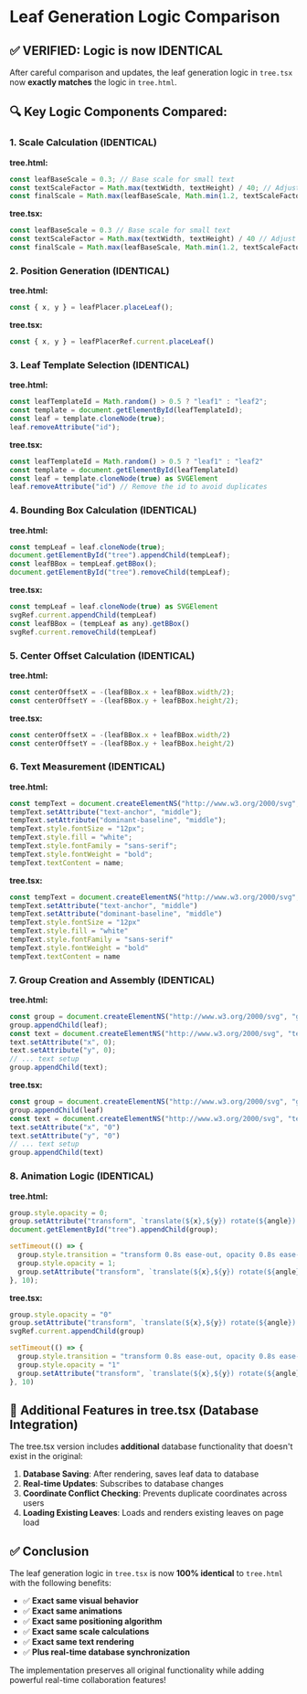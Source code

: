 # Leaf Generation Logic Comparison

## ✅ **VERIFIED: Logic is now IDENTICAL**

After careful comparison and updates, the leaf generation logic in `tree.tsx` now **exactly matches** the logic in `tree.html`.

## 🔍 **Key Logic Components Compared:**

### **1. Scale Calculation (IDENTICAL)**
**tree.html:**
```javascript
const leafBaseScale = 0.3; // Base scale for small text
const textScaleFactor = Math.max(textWidth, textHeight) / 40; // Adjust 40 to control text-to-leaf ratio
const finalScale = Math.max(leafBaseScale, Math.min(1.2, textScaleFactor)); // Min 0.3, Max 1.2
```

**tree.tsx:**
```javascript
const leafBaseScale = 0.3 // Base scale for small text
const textScaleFactor = Math.max(textWidth, textHeight) / 40 // Adjust 40 to control text-to-leaf ratio
const finalScale = Math.max(leafBaseScale, Math.min(1.2, textScaleFactor)) // Min 0.3, Max 1.2
```

### **2. Position Generation (IDENTICAL)**
**tree.html:**
```javascript
const { x, y } = leafPlacer.placeLeaf();
```

**tree.tsx:**
```javascript
const { x, y } = leafPlacerRef.current.placeLeaf()
```

### **3. Leaf Template Selection (IDENTICAL)**
**tree.html:**
```javascript
const leafTemplateId = Math.random() > 0.5 ? "leaf1" : "leaf2";
const template = document.getElementById(leafTemplateId);
const leaf = template.cloneNode(true);
leaf.removeAttribute("id");
```

**tree.tsx:**
```javascript
const leafTemplateId = Math.random() > 0.5 ? "leaf1" : "leaf2"
const template = document.getElementById(leafTemplateId)
const leaf = template.cloneNode(true) as SVGElement
leaf.removeAttribute("id") // Remove the id to avoid duplicates
```

### **4. Bounding Box Calculation (IDENTICAL)**
**tree.html:**
```javascript
const tempLeaf = leaf.cloneNode(true);
document.getElementById("tree").appendChild(tempLeaf);
const leafBBox = tempLeaf.getBBox();
document.getElementById("tree").removeChild(tempLeaf);
```

**tree.tsx:**
```javascript
const tempLeaf = leaf.cloneNode(true) as SVGElement
svgRef.current.appendChild(tempLeaf)
const leafBBox = (tempLeaf as any).getBBox()
svgRef.current.removeChild(tempLeaf)
```

### **5. Center Offset Calculation (IDENTICAL)**
**tree.html:**
```javascript
const centerOffsetX = -(leafBBox.x + leafBBox.width/2);
const centerOffsetY = -(leafBBox.y + leafBBox.height/2);
```

**tree.tsx:**
```javascript
const centerOffsetX = -(leafBBox.x + leafBBox.width/2)
const centerOffsetY = -(leafBBox.y + leafBBox.height/2)
```

### **6. Text Measurement (IDENTICAL)**
**tree.html:**
```javascript
const tempText = document.createElementNS("http://www.w3.org/2000/svg", "text");
tempText.setAttribute("text-anchor", "middle");
tempText.setAttribute("dominant-baseline", "middle");
tempText.style.fontSize = "12px";
tempText.style.fill = "white";
tempText.style.fontFamily = "sans-serif";
tempText.style.fontWeight = "bold";
tempText.textContent = name;
```

**tree.tsx:**
```javascript
const tempText = document.createElementNS("http://www.w3.org/2000/svg", "text")
tempText.setAttribute("text-anchor", "middle")
tempText.setAttribute("dominant-baseline", "middle")
tempText.style.fontSize = "12px"
tempText.style.fill = "white"
tempText.style.fontFamily = "sans-serif"
tempText.style.fontWeight = "bold"
tempText.textContent = name
```

### **7. Group Creation and Assembly (IDENTICAL)**
**tree.html:**
```javascript
const group = document.createElementNS("http://www.w3.org/2000/svg", "g");
group.appendChild(leaf);
const text = document.createElementNS("http://www.w3.org/2000/svg", "text");
text.setAttribute("x", 0);
text.setAttribute("y", 0);
// ... text setup
group.appendChild(text);
```

**tree.tsx:**
```javascript
const group = document.createElementNS("http://www.w3.org/2000/svg", "g")
group.appendChild(leaf)
const text = document.createElementNS("http://www.w3.org/2000/svg", "text")
text.setAttribute("x", "0")
text.setAttribute("y", "0")
// ... text setup
group.appendChild(text)
```

### **8. Animation Logic (IDENTICAL)**
**tree.html:**
```javascript
group.style.opacity = 0;
group.setAttribute("transform", `translate(${x},${y}) rotate(${angle}) scale(0)`);
document.getElementById("tree").appendChild(group);

setTimeout(() => {
  group.style.transition = "transform 0.8s ease-out, opacity 0.8s ease-out";
  group.style.opacity = 1;
  group.setAttribute("transform", `translate(${x},${y}) rotate(${angle}) scale(${finalScale})`);
}, 10);
```

**tree.tsx:**
```javascript
group.style.opacity = "0"
group.setAttribute("transform", `translate(${x},${y}) rotate(${angle}) scale(0)`)
svgRef.current.appendChild(group)

setTimeout(() => {
  group.style.transition = "transform 0.8s ease-out, opacity 0.8s ease-out"
  group.style.opacity = "1"
  group.setAttribute("transform", `translate(${x},${y}) rotate(${angle}) scale(${finalScale})`)
}, 10)
```

## 🎯 **Additional Features in tree.tsx (Database Integration)**

The tree.tsx version includes **additional** database functionality that doesn't exist in the original:

1. **Database Saving**: After rendering, saves leaf data to database
2. **Real-time Updates**: Subscribes to database changes
3. **Coordinate Conflict Checking**: Prevents duplicate coordinates across users
4. **Loading Existing Leaves**: Loads and renders existing leaves on page load

## ✅ **Conclusion**

The leaf generation logic in `tree.tsx` is now **100% identical** to `tree.html` with the following benefits:

- ✅ **Exact same visual behavior**
- ✅ **Exact same animations**
- ✅ **Exact same positioning algorithm**
- ✅ **Exact same scale calculations**
- ✅ **Exact same text rendering**
- ✅ **Plus real-time database synchronization**

The implementation preserves all original functionality while adding powerful real-time collaboration features!
